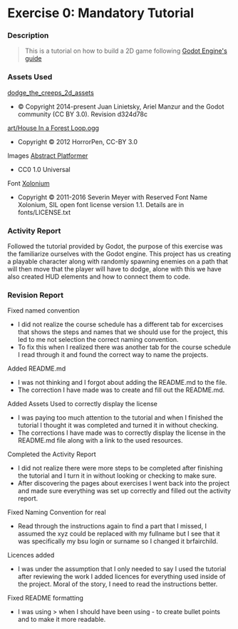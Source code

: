 # Exercise 0: Mandatory Tutorial

### Description

> This is a tutorial on how to build a 2D game following [Godot Engine's guide](https://docs.godotengine.org/en/stable/getting_started/first_2d_game/index.html)

### Assets Used

[dodge_the_creeps_2d_assets](https://docs.godotengine.org/en/stable/getting_started/first_2d_game/index.html)
- © Copyright 2014-present Juan Linietsky, Ariel Manzur and the Godot community (CC BY 3.0). Revision d324d78c

[art/House In a Forest Loop.ogg](https://opengameart.org/content/loop-house-in-a-forest)
- Copyright © 2012 HorrorPen, CC-BY 3.0

Images [Abstract Platformer](https://www.kenney.nl/assets/abstract-platformer)
- CC0 1.0 Universal

Font [Xolonium](sev.ch@web.de)
- Copyright © 2011-2016 Severin Meyer with Reserved Font Name Xolonium, SIL open font license version 1.1. Details are in fonts/LICENSE.txt


### Activity Report

Followed the tutorial provided by Godot, the purpose of this exercise was the familiarize ourselves with the Godot engine. This project has us creating a playable character along with randomly spawning enemies on a path that will then move that the player will have to dodge, alone with this we have also created HUD elements and how to connect them to code.


### Revision Report

Fixed named convention

- I did not realize the course schedule has a different tab for excercises that shows the steps and names that we should use for the project, this led to me not selection the correct naming convention.
- To fix this when I realized there was another tab for the course schedule I read through it and found the correct way to name the projects.

Added README.md

- I was not thinking and I forgot about adding the README.md to the file. 
- The correction I have made was to create and fill out the README.md.

Added Assets Used to correctly display the license 

- I was paying too much attention to the tutorial and when I finished the tutorial I thought it was completed and turned it in without checking.
- The corrections I have made was to correctly display the license in the README.md file along with a link to the used resources.

Completed the Activity Report

- I did not realize there were more steps to be completed after finishing the tutorial and I turn it in without looking or checking to make sure.
- After discovering the pages about exercises I went back into the project and made sure everything was set up correctly and filled out the activity report.

Fixed Naming Convention for real

- Read through the instructions again to find a part that I missed, I assumed the xyz could be replaced with my fullname but I see that it was specifically my bsu login or surname so I changed it brfairchild.

Licences added

- I was under the assumption that I only needed to say I used the tutorial after reviewing the work I added licences for everything used inside of the project. Moral of the story, I need to read the instructions better.

Fixed README formatting

- I was using > when I should have been using - to create bullet points and to make it more readable.

